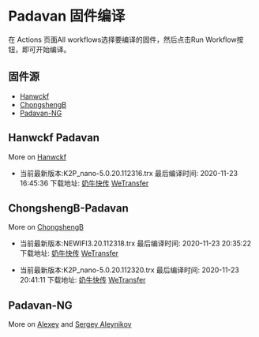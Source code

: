 # Padavan 固件编译
在 Actions 页面All workflows选择要编译的固件，然后点击Run Workflow按钮，即可开始编译。
## 固件源

- [Hanwckf](#Hanwckf-Padavan)
- [ChongshengB](#ChongshengB-Padavan)
- [Padavan-NG](#Padavan-NG)

## Hanwckf Padavan
More on [Hanwckf](https://github.com/hanwckf/rt-n56u/)

* 当前最新版本:K2P_nano-5.0.20.112316.trx  最后编译时间: 2020-11-23 16:45:36  下载地址: [奶牛快传](https://cowtransfer.com/s/1837d36577cf40)  [WeTransfer](https://we.tl/t-fU9lb5ZbTI)




















## ChongshengB-Padavan
More on [ChongshengB](https://github.com/chongshengB/rt-n56u)





* 当前最新版本:NEWIFI3.20.112318.trx  最后编译时间: 2020-11-23 20:35:22  下载地址: [奶牛快传](https://cowtransfer.com/s/ac9bfa10587242)  [WeTransfer](https://we.tl/t-pzmWEcqLXb)



* 当前最新版本:K2P_nano-5.0.20.112320.trx  最后编译时间: 2020-11-23 20:41:11  下载地址: [奶牛快传](https://cowtransfer.com/s/a6946caa24b149)  [WeTransfer](https://we.tl/t-aSyZbGpzF1)















## Padavan-NG
More on [Alexey](https://gitlab.com/dm38/padavan-ng) and [Sergey Aleynikov](https://github.com/dur-randir/padavan-ng)
